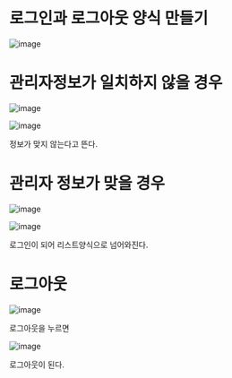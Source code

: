 # 로그인과 로그아웃 양식 만들기

![image](https://user-images.githubusercontent.com/80745282/174590772-973570e8-cedb-4f03-970d-1880eb86fc2d.png)

# 관리자정보가 일치하지 않을 경우

![image](https://user-images.githubusercontent.com/80745282/174590830-c0afd4f1-0d1b-4f41-b5cc-d7957be8cc45.png)

![image](https://user-images.githubusercontent.com/80745282/174590854-4d329833-e601-4498-bf6c-06b7d3b3f48b.png)

정보가 맞지 않는다고 뜬다.

# 관리자 정보가 맞을 경우 

![image](https://user-images.githubusercontent.com/80745282/174590940-007c8259-ae47-4341-8547-df65758ffe2e.png)

![image](https://user-images.githubusercontent.com/80745282/174590964-cadb67cd-8f8f-47de-a89c-cad9f94a5e3b.png)

로그인이 되어 리스트양식으로 넘어와진다.

# 로그아웃 

![image](https://user-images.githubusercontent.com/80745282/174591076-ac7057fe-2b30-4a84-b7db-cb86e457b279.png)

로그아웃을 누르면

![image](https://user-images.githubusercontent.com/80745282/174591123-afd0ebf0-528d-45d6-9814-1abc85307d0b.png)

로그아웃이 된다.
